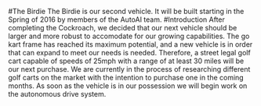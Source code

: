#The Birdie
The Birdie is our second vehicle. It will be built starting in the Spring of 2016 by members of the AutoAI team.
#Introduction
After completing the Cockroach, we decided that our next vehicle should be larger and more robust to accomodate for our growing capabilities. The go kart frame has reached its maximum potential, and a new vehicle is in order that can expand to meet our needs is needed. Therefore, a street legal golf cart capable of speeds of 25mph with a range of at least 30 miles will be our next purchase.
We are currently in the process of researching different golf carts on the market with the intention to purchase one in the coming months. As soon as the vehicle is in our possession we will begin work on the autonomous drive system.
